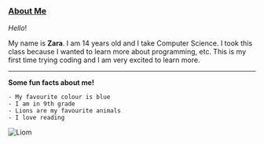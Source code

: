 ### [About Me](https://github.com/zarahaleem)




*Hello*!

My name is **Zara**. I am 14 years old and I take Computer Science. I took this class because I wanted to learn more about programming, etc. This is my first time trying coding and I am very excited to learn more.

***

**Some fun facts about me!**
```
- My favourite colour is blue
- I am in 9th grade
- Lions are my favourite animals
- I love reading
```

![Liom](https://www.gannett-cdn.com/media/2022/03/16/USATODAY/usatsports/imageForEntry5-ODq.jpg?width=660&height=372&fit=crop&format=pjpg&auto=webp)


<!--
**zarahaleem/zarahaleem** is a ✨ _special_ ✨ repository because its `README.md` (this file) appears on your GitHub profile.

Here are some ideas to get you started:

- 🔭 I’m currently working on ...
- 🌱 I’m currently learning ...
- 👯 I’m looking to collaborate on ...
- 🤔 I’m looking for help with ...
- 💬 Ask me about ...
- 📫 How to reach me: ...
- 😄 Pronouns: ...
- ⚡ Fun fact: ...
-->


